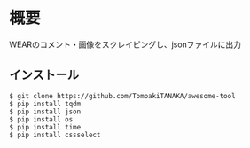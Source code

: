 # 概要

WEARのコメント・画像をスクレイピングし、jsonファイルに出力

## インストール
 
```
$ git clone https://github.com/TomoakiTANAKA/awesome-tool
$ pip install tqdm
$ pip install json
$ pip install os
$ pip install time
$ pip install cssselect
```
 
